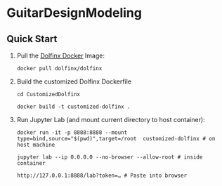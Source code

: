 # GuitarDesignModeling

## Quick Start
1.  Pull the [Dolfinx Docker](https://hub.docker.com/u/dolfinx) Image:
	
	`docker pull dolfinx/dolfinx`

2.  Build the customized Dolfinx Dockerfile
	 
	 `cd CustomizedDolfinx`
	 
	 `docker build -t customized-dolfinx .`

3. Run Jupyter Lab (and mount current directory to host container):
	
	`docker run -it -p 8888:8888 --mount type=bind,source="$(pwd)",target=/root  customized-dolfinx # on host machine`
	
	`jupyter lab --ip 0.0.0.0 --no-browser --allow-root # inside container`
	
	`http://127.0.0.1:8888/lab?token=… # Paste into browser`
